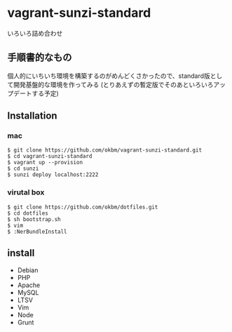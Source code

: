 vagrant-sunzi-standard
=======================

いろいろ詰め合わせ

手順書的なもの
------

個人的にいちいち環境を構築するのがめんどくさかったので、standard版として開発基盤的な環境を作ってみる
(とりあえずの暫定版でそのあといろいろアップデートする予定)


Installation
------

### mac

```
$ git clone https://github.com/okbm/vagrant-sunzi-standard.git
$ cd vagrant-sunzi-standard
$ vagrant up --provision
$ cd sunzi
$ sunzi deploy localhost:2222
```


### virutal box

```
$ git clone https://github.com/okbm/dotfiles.git
$ cd dotfiles
$ sh bootstrap.sh
$ vim
$ :NerBundleInstall
```

install 
------

- Debian
- PHP
- Apache
- MySQL
- LTSV
- Vim
- Node
- Grunt
